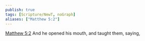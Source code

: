 ```yaml
---
publish: true
tags: [Scripture/NewT, noGraph]
aliases: ["Matthew 5:2"]
---
```

[Matthew 5:2](https://churchofjesuschrist.org/study/scriptures/nt/matt/5?lang=eng&id=p2#p2) And he opened his mouth, and taught them, saying,
